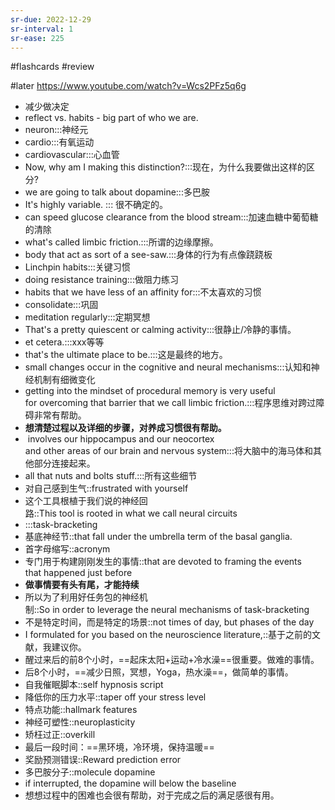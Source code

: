 ```yaml
---
sr-due: 2022-12-29
sr-interval: 1
sr-ease: 225
---
```


#flashcards 
#review

#later https://www.youtube.com/watch?v=Wcs2PFz5q6g
- 减少做决定
- reflect  vs. habits - big part of who we are.
- neuron:::神经元 <!--SR:!2022-12-30,2,245!2022-12-30,2,245-->
- cardio:::有氧运动 <!--SR:!2022-12-31,3,250!2022-12-29,1,225-->
- cardiovascular:::心血管 <!--SR:!2022-12-29,1,230!2022-12-29,1,225-->
- Now, why am I making this distinction?:::现在，为什么我要做出这样的区分? <!--SR:!2022-12-31,3,250!2022-12-29,1,225-->
- we are going to talk about dopamine:::多巴胺 <!--SR:!2022-12-29,1,230!2022-12-29,1,230-->
- It's highly variable. ::: 很不确定的。 <!--SR:!2022-12-30,2,245!2022-12-29,1,225-->
- can speed glucose clearance from the blood stream:::加速血糖中葡萄糖的清除 <!--SR:!2022-12-29,1,230!2022-12-29,1,225-->
- what's called limbic friction.:::所谓的边缘摩擦。 <!--SR:!2022-12-31,3,250!2022-12-29,1,225-->
- body that act as sort of a see-saw.:::身体的行为有点像跷跷板 <!--SR:!2022-12-30,2,245!2022-12-29,1,225-->
- Linchpin habits:::关键习惯 <!--SR:!2022-12-30,2,245!2022-12-29,1,225-->
- doing resistance training:::做阻力练习 <!--SR:!2022-12-31,3,250!2022-12-29,1,225-->
- habits that we have less of an affinity for:::不太喜欢的习惯 <!--SR:!2022-12-31,3,250!2022-12-29,1,225-->
- consolidate:::巩固 <!--SR:!2022-12-31,3,250!2022-12-31,3,265-->
- meditation regularly:::定期冥想 <!--SR:!2022-12-31,3,265!2022-12-30,2,245-->
- That's a pretty quiescent or calming activity:::很静止/冷静的事情。 <!--SR:!2022-12-30,2,245!2022-12-30,2,245-->
- et cetera.:::xxx等等 <!--SR:!2022-12-29,1,225!2022-12-29,1,225-->
- that's the ultimate place to be.:::这是最终的地方。 <!--SR:!2022-12-31,3,250!2022-12-30,2,245-->
- small changes occur in the cognitive and neural mechanisms:::认知和神经机制有细微变化 <!--SR:!2022-12-30,2,245!2022-12-29,1,225-->
- getting into the mindset of procedural memory is very useful for overcoming that barrier that we call limbic friction.:::程序思维对跨过障碍非常有帮助。 <!--SR:!2022-12-31,3,250!2022-12-30,2,245-->
- **想清楚过程以及详细的步骤，对养成习惯很有帮助。**
-  involves our hippocampus and our neocortex and other areas of our brain and nervous system:::将大脑中的海马体和其他部分连接起来。 <!--SR:!2022-12-29,1,230!2022-12-29,1,225-->
- all that nuts and bolts stuff.:::所有这些细节 <!--SR:!2022-12-31,3,265!2022-12-29,1,225-->
- 对自己感到生气::frustrated with yourself
- 这个工具根植于我们说的神经回路::This tool is rooted in what we call neural circuits
- :::task-bracketing
- 基底神经节::that fall under the umbrella term of the basal ganglia.
- 首字母缩写::acronym
- 专门用于构建刚刚发生的事情::that are devoted to framing the events that happened just before <!--SR:!2022-12-29,1,212-->
- **做事情要有头有尾，才能持续**
- 所以为了利用好任务包的神经机制::So in order to leverage the neural mechanisms of task-bracketing
- 不是特定时间，而是特定的场景::not times of day, but phases of the day
- I formulated for you based on the neuroscience literature,::基于之前的文献，我建议你。
- 醒过来后的前8个小时，==起床太阳+运动+冷水澡==很重要。做难的事情。
- 后8个小时，==减少日照，冥想，Yoga，热水澡==，做简单的事情。
- 自我催眠脚本::self hypnosis script
- 降低你的压力水平::taper off your stress level
- 特点功能::hallmark features
- 神经可塑性::neuroplasticity <!--SR:!2022-12-29,1,212-->
- 矫枉过正::overkill
- 最后一段时间：==黑环境，冷环境，保持温暖==
- 奖励预测错误::Reward prediction error
- 多巴胺分子::molecule dopamine
- if interrupted, the dopamine will below the baseline
- 想想过程中的困难也会很有帮助，对于完成之后的满足感很有用。